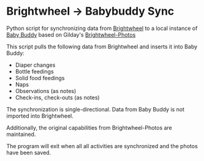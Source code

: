 # Brightwheel -> Babybuddy Sync

Python script for synchronizing data from 
[Brightwheel](https://schools.mybrightwheel.com) to a local instance of [Baby Buddy](https://github.com/babybuddy/babybuddy) based on Gilday's [Brightwheel-Photos](https://github.com/gilday/brightwheel-photos)

This script pulls the following data from Brightwheel and inserts it into Baby Buddy:
* Diaper changes
* Bottle feedings
* Solid food feedings
* Naps
* Observations (as notes)
* Check-ins, check-outs (as notes)

The synchronization is single-directional. Data from Baby Buddy is not imported into Brightwheel.

Additionally, the original capabilities from Brightwheel-Photos are maintained.

The program will exit when all all activities are synchronized and the photos have been saved.
